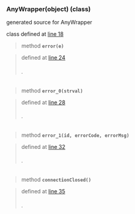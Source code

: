 ### AnyWrapper(object) (class) ###

generated source for AnyWrapper

class defined at [line 18](http://code.google.com/p/ibpy/source/browse/trunk/ib/ext/AnyWrapper.py#18)

> method **`error(e)`**

> defined at [line 24](http://code.google.com/p/ibpy/source/browse/trunk/ib/ext/AnyWrapper.py#24)
> ###### . ######

> method **`error_0(strval)`**

> defined at [line 28](http://code.google.com/p/ibpy/source/browse/trunk/ib/ext/AnyWrapper.py#28)
> ###### . ######

> method **`error_1(id, errorCode, errorMsg)`**

> defined at [line 32](http://code.google.com/p/ibpy/source/browse/trunk/ib/ext/AnyWrapper.py#32)
> ###### . ######

> method **`connectionClosed()`**

> defined at [line 35](http://code.google.com/p/ibpy/source/browse/trunk/ib/ext/AnyWrapper.py#35)
> ###### . ######

